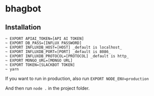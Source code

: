 # bhagbot

## Installation
```
~ EXPORT APIAI_TOKEN=[API AI TOKEN]
~ EXPORT DB_PASS=[INFLUX PASSWORD]
~ EXPORT INFLUXDB_HOST=[HOST] _default is localhost_
~ EXPORT INFLUXDB_PORT=[PORT] _default is 8086_
~ EXPORT INFLUXDB_PROTOCOL=[PROTOCOL] _default is http_
~ EXPORT MONGO_URL=[MONGO URL]
~ EXPORT TOKEN=[SLACKBOT TOKEN]
~ yarn
```

If you want to run in production, also run `EXPORT NODE_ENV=production`

And then run `node .` in the project folder.
